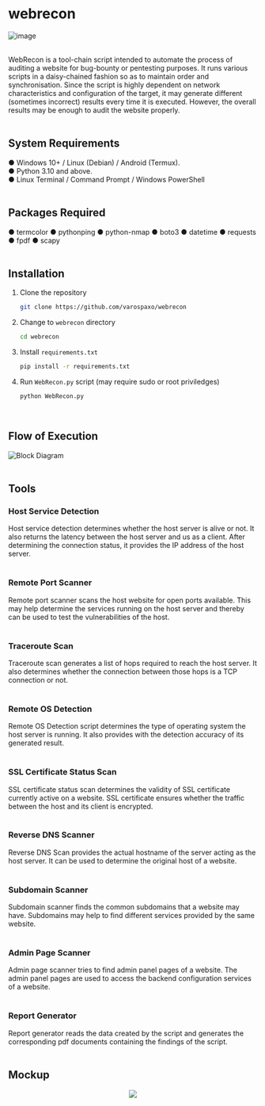 # webrecon
![image](https://github.com/varospaxo/webrecon/assets/64273563/6007a92f-92b5-485d-8f9f-475f1dd45672)</br></br>

WebRecon is a tool-chain script intended to automate the process of auditing a website for bug-bounty or pentesting purposes. It runs various scripts in a daisy-chained fashion so as to maintain order and synchronisation. Since the script is highly dependent on network characteristics and configuration of the target, it may generate different (sometimes incorrect) results every time it is executed. However, the overall results may be enough to audit the website properly.</br></br>
## System Requirements
&#9679; Windows 10+ / Linux (Debian) / Android (Termux).</br>
&#9679; Python 3.10 and above.</br>
&#9679; Linux Terminal / Command Prompt / Windows PowerShell</br></br>

## Packages Required
&#9679; termcolor
&#9679; pythonping
&#9679; python-nmap
&#9679; boto3
&#9679; datetime
&#9679; requests
&#9679; fpdf
&#9679; scapy
</br></br>
## Installation
1. Clone the repository
   ```sh
   git clone https://github.com/varospaxo/webrecon
   ```
2. Change to `webrecon` directory
   ```sh
   cd webrecon
   ```
3. Install `requirements.txt`
   ```sh
   pip install -r requirements.txt
   ```
4. Run `WebRecon.py` script (may require sudo or root priviledges)
   ```sh
   python WebRecon.py
   ```
   </br>
## Flow of Execution
![Block Diagram](https://github.com/varospaxo/webrecon/assets/64273563/1af53da6-44a2-4b4e-b243-7d2affa238a3)
</br></br>

## Tools
### Host Service Detection
<!---![3](https://github.com/varospaxo/webrecon/assets/64273563/f668f569-5899-4c30-87ed-008f0464f85b)</br>-->
Host service detection determines whether the host server is alive or not. It also returns the latency between the host server and us as a client. After determining the connection status, it provides the IP address of the host server.</br></br>

### Remote Port Scanner
<!---![PortScanner](https://github.com/varospaxo/webrecon/assets/64273563/752e6e34-3708-490d-93a6-08f258572a5c)</br>-->
Remote port scanner scans the host website for open ports available. This may help determine the services running on the host server and thereby can be used to test the vulnerabilities of the host.</br></br>

### Traceroute Scan
<!---![5](https://github.com/varospaxo/webrecon/assets/64273563/1e3b8326-e543-40ff-abe6-7da8e4627b35)</br>-->
Traceroute scan generates a list of hops required to reach the host server. It also determines whether the connection between those hops is a TCP connection or not.</br></br>

### Remote OS Detection
<!---![6](https://github.com/varospaxo/webrecon/assets/64273563/e6e8f686-efdb-44c6-b87e-d8d4cd05edcd)</br>-->
Remote OS Detection script determines the type of operating system the host server is running. It also provides with the detection accuracy of its generated result.</br></br>

### SSL Certificate Status Scan
<!---![7](https://github.com/varospaxo/webrecon/assets/64273563/6e1a2af0-a2f9-4bf3-bfa6-a94c9fbf23f5)</br>-->
SSL certificate status scan determines the validity of SSL certificate currently active on a website. SSL certificate ensures whether the traffic between the host and its client is encrypted.</br></br>

### Reverse DNS Scanner
<!---![8](https://github.com/varospaxo/webrecon/assets/64273563/6701b788-a5b8-485d-bb0e-8173742cb926)</br>-->
Reverse DNS Scan provides the actual hostname of the server acting as the host server. It can be used to determine the original host of a website.</br></br>

### Subdomain Scanner
<!---![9](https://github.com/varospaxo/webrecon/assets/64273563/a9297f63-cf25-4977-958a-ce309bf0d8ef)</br>-->
Subdomain scanner finds the common subdomains that a website may have. Subdomains may help to find different services provided by the same website.</br></br>

### Admin Page Scanner
<!---![10](https://github.com/varospaxo/webrecon/assets/64273563/d240b3cf-66d9-4af0-b389-9f0ab7c508e1)</br>-->
Admin page scanner tries to find admin panel pages of a website. The admin panel pages are used to access the backend configuration services of a website.</br></br>

### Report Generator
<!---![12](https://github.com/varospaxo/webrecon/assets/64273563/97b8b9a4-17e8-47de-b7a0-5315489ab646)</br>-->
Report generator reads the data created by the script and generates the corresponding pdf documents containing the findings of the script.</br></br>

## Mockup

<p align="center"><img src="https://github.com/varospaxo/webrecon/assets/64273563/11e69fab-ff94-40e8-97d3-a876aa646c17"</img></p>


